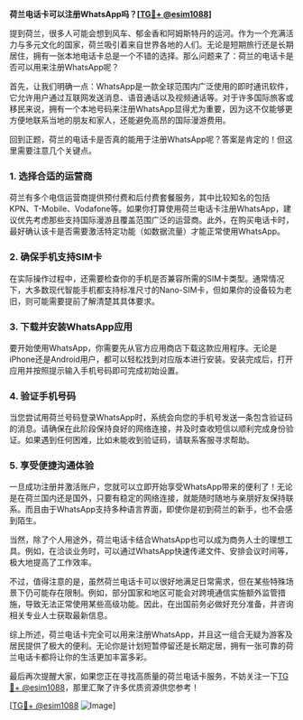 **荷兰电话卡可以注册WhatsApp吗？[[TG💪+ @esim1088](https://t.me/s/esim1088)]**

提到荷兰，很多人可能会想到风车、郁金香和阿姆斯特丹的运河。作为一个充满活力与多元文化的国家，荷兰吸引着来自世界各地的人们。无论是短期旅行还是长期居住，拥有一张本地电话卡总是一个不错的选择。那么问题来了：荷兰的电话卡是否可以用来注册WhatsApp呢？

首先，让我们明确一点：WhatsApp是一款全球范围内广泛使用的即时通讯软件，它允许用户通过互联网发送消息、语音通话以及视频通话等。对于许多国际旅客或移民来说，拥有一个本地号码来注册WhatsApp显得尤为重要，因为这不仅能够更方便地联系当地的朋友和家人，还能避免高昂的国际漫游费用。

回到正题，荷兰的电话卡是否真的能用于注册WhatsApp呢？答案是肯定的！但这里需要注意几个关键点。

### 1. **选择合适的运营商**
荷兰有多个电信运营商提供预付费和后付费套餐服务，其中比较知名的包括KPN、T-Mobile、Vodafone等。如果你打算使用荷兰电话卡注册WhatsApp，建议优先考虑那些支持国际漫游且覆盖范围广泛的运营商。此外，在购买电话卡时，最好确认该卡是否需要激活特定功能（如数据流量）才能正常使用WhatsApp。

### 2. **确保手机支持SIM卡**
在实际操作过程中，还需要检查你的手机是否兼容所需的SIM卡类型。通常情况下，大多数现代智能手机都支持标准尺寸的Nano-SIM卡，但如果你的设备较为老旧，则可能需要提前了解清楚其具体要求。

### 3. **下载并安装WhatsApp应用**
要开始使用WhatsApp，你需要先从官方应用商店下载这款应用程序。无论是iPhone还是Android用户，都可以轻松找到对应版本进行安装。安装完成后，打开应用并按照提示输入手机号码即可完成初始设置。

### 4. **验证手机号码**
当您尝试用荷兰号码登录WhatsApp时，系统会向您的手机号发送一条包含验证码的消息。请确保在此阶段保持良好的网络连接，并及时查收短信以顺利完成身份验证。如果遇到任何困难，比如未能收到验证码，请联系客服寻求帮助。

### 5. **享受便捷沟通体验**
一旦成功注册并激活账户，您就可以立即开始享受WhatsApp带来的便利了！无论是在荷兰国内还是国外，只要有稳定的网络连接，就能随时随地与亲朋好友保持联系。而且由于WhatsApp支持多种语言界面，即使你是初到荷兰的新手，也不会感到陌生。

当然，除了个人用途外，荷兰电话卡结合WhatsApp也可以成为商务人士的理想工具。例如，在洽谈业务时，可以通过WhatsApp快速传递文件、安排会议时间等，极大地提高了工作效率。

不过，值得注意的是，虽然荷兰电话卡可以很好地满足日常需求，但在某些特殊场景下仍可能存在限制。例如，部分国家和地区可能会对跨境通信实施额外监管措施，导致无法正常使用某些高级功能。因此，在出国前务必做好充分准备，并咨询相关专业人士获取最新信息。

综上所述，荷兰电话卡完全可以用来注册WhatsApp，并且这一组合无疑为游客及居民提供了极大的便利。无论你是计划短暂停留还是长期定居，拥有一张可靠的荷兰电话卡都将让你的生活更加丰富多彩。

最后再次提醒大家，如果您正在寻找高质量的荷兰电话卡服务，不妨关注一下[TG💪+ @esim1088](https://t.me/s/esim1088)，那里汇聚了许多优质资源供您参考！

[[TG💪+ @esim1088](https://t.me/s/esim1088) ![Image](https://i.postimg.cc/4NQfJmqS/Snipaste-2025-05-13-00-14-12.png)]